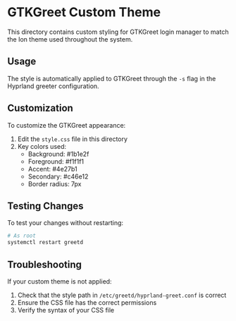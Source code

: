 # GTKGreet Custom Theme

This directory contains custom styling for GTKGreet login manager to match the Ion theme used throughout the system.

## Usage

The style is automatically applied to GTKGreet through the `-s` flag in the Hyprland greeter configuration.

## Customization

To customize the GTKGreet appearance:

1. Edit the `style.css` file in this directory
2. Key colors used:
   - Background: #1b1e2f
   - Foreground: #f1f1f1
   - Accent: #4e27b1
   - Secondary: #c46e12
   - Border radius: 7px

## Testing Changes

To test your changes without restarting:

```bash
# As root
systemctl restart greetd
```

## Troubleshooting

If your custom theme is not applied:
1. Check that the style path in `/etc/greetd/hyprland-greet.conf` is correct
2. Ensure the CSS file has the correct permissions
3. Verify the syntax of your CSS file
